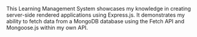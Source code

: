 This Learning Management System showcases my knowledge in creating server-side rendered applications using Express.js. It demonstrates my ability to fetch data from a MongoDB database using the Fetch API and Mongoose.js within my own API.